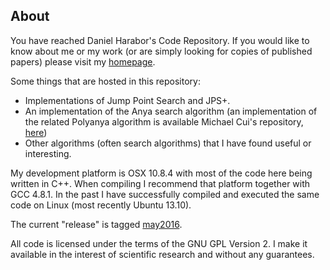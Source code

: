 ## About ##

You have reached Daniel Harabor's Code Repository. If you would like to know about me or my work (or are simply looking for copies of published papers) please visit my [homepage](http://harabor.net/daniel).

Some things that are hosted in this repository:

* Implementations of Jump Point Search and JPS+.
* An implementation of the Anya search algorithm (an implementation of the related Polyanya algorithm is available Michael Cui's repository, [here](https://bitbucket.org/mlcui1/polyanya))
* Other algorithms (often search algorithms) that I have found useful or interesting.

My development platform is OSX 10.8.4 with most of the code here being written in C++. When compiling I recommend that platform together with GCC 4.8.1. In the past I have successfully compiled and executed the same code on Linux (most recently Ubuntu 13.10). 

The current "release" is tagged [may2016](https://bitbucket.org/dharabor/pathfinding/commits/tag/may2016).

All code is licensed under the terms of the GNU GPL Version 2. I make it available in the interest of scientific research and without any guarantees.
